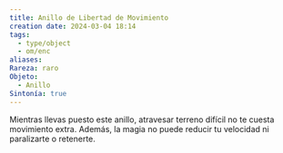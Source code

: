 ```yaml
---
title: Anillo de Libertad de Movimiento
creation date: 2024-03-04 18:14
tags:
  - type/object
  - om/enc
aliases: 
Rareza: raro
Objeto:
  - Anillo
Sintonía: true
---
```


Mientras llevas puesto este anillo, atravesar terreno difícil no te cuesta movimiento extra. Además, la magia no puede reducir tu velocidad ni paralizarte o retenerte.